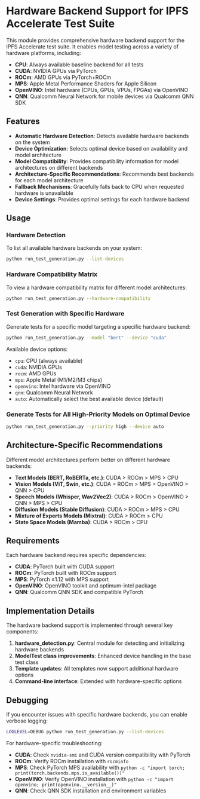# Hardware Backend Support for IPFS Accelerate Test Suite

This module provides comprehensive hardware backend support for the IPFS Accelerate test suite. It enables model testing across a variety of hardware platforms, including:

- **CPU**: Always available baseline backend for all tests
- **CUDA**: NVIDIA GPUs via PyTorch
- **ROCm**: AMD GPUs via PyTorch+ROCm
- **MPS**: Apple Metal Performance Shaders for Apple Silicon
- **OpenVINO**: Intel hardware (CPUs, GPUs, VPUs, FPGAs) via OpenVINO
- **QNN**: Qualcomm Neural Network for mobile devices via Qualcomm QNN SDK

## Features

- **Automatic Hardware Detection**: Detects available hardware backends on the system
- **Device Optimization**: Selects optimal device based on availability and model architecture
- **Model Compatibility**: Provides compatibility information for model architectures on different backends
- **Architecture-Specific Recommendations**: Recommends best backends for each model architecture
- **Fallback Mechanisms**: Gracefully falls back to CPU when requested hardware is unavailable
- **Device Settings**: Provides optimal settings for each hardware backend

## Usage

### Hardware Detection

To list all available hardware backends on your system:

```bash
python run_test_generation.py --list-devices
```

### Hardware Compatibility Matrix

To view a hardware compatibility matrix for different model architectures:

```bash
python run_test_generation.py --hardware-compatibility
```

### Test Generation with Specific Hardware

Generate tests for a specific model targeting a specific hardware backend:

```bash
python run_test_generation.py --model "bert" --device "cuda"
```

Available device options:
- `cpu`: CPU (always available)
- `cuda`: NVIDIA GPUs
- `rocm`: AMD GPUs
- `mps`: Apple Metal (M1/M2/M3 chips)
- `openvino`: Intel hardware via OpenVINO
- `qnn`: Qualcomm Neural Network
- `auto`: Automatically select the best available device (default)

### Generate Tests for All High-Priority Models on Optimal Device

```bash
python run_test_generation.py --priority high --device auto
```

## Architecture-Specific Recommendations

Different model architectures perform better on different hardware backends:

- **Text Models (BERT, RoBERTa, etc.)**: CUDA > ROCm > MPS > CPU
- **Vision Models (ViT, Swin, etc.)**: CUDA > ROCm > MPS > OpenVINO > QNN > CPU
- **Speech Models (Whisper, Wav2Vec2)**: CUDA > ROCm > OpenVINO > QNN > MPS > CPU
- **Diffusion Models (Stable Diffusion)**: CUDA > ROCm > MPS > CPU
- **Mixture of Experts Models (Mixtral)**: CUDA > ROCm > CPU
- **State Space Models (Mamba)**: CUDA > ROCm > CPU

## Requirements

Each hardware backend requires specific dependencies:

- **CUDA**: PyTorch built with CUDA support
- **ROCm**: PyTorch built with ROCm support
- **MPS**: PyTorch ≥1.12 with MPS support
- **OpenVINO**: OpenVINO toolkit and optimum-intel package
- **QNN**: Qualcomm QNN SDK and compatible PyTorch

## Implementation Details

The hardware backend support is implemented through several key components:

1. **hardware_detection.py**: Central module for detecting and initializing hardware backends
2. **ModelTest class improvements**: Enhanced device handling in the base test class
3. **Template updates**: All templates now support additional hardware options
4. **Command-line interface**: Extended with hardware-specific options

## Debugging

If you encounter issues with specific hardware backends, you can enable verbose logging:

```bash
LOGLEVEL=DEBUG python run_test_generation.py --list-devices
```

For hardware-specific troubleshooting:

- **CUDA**: Check `nvidia-smi` and CUDA version compatibility with PyTorch
- **ROCm**: Verify ROCm installation with `rocminfo`
- **MPS**: Check PyTorch MPS availability with `python -c "import torch; print(torch.backends.mps.is_available())"`
- **OpenVINO**: Verify OpenVINO installation with `python -c "import openvino; print(openvino.__version__)"`
- **QNN**: Check QNN SDK installation and environment variables